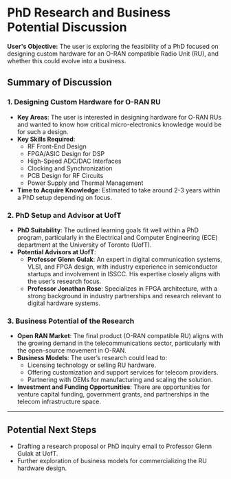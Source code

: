 
# PhD Research and Business Potential Discussion

**User's Objective:** The user is exploring the feasibility of a PhD focused on designing custom hardware for an O-RAN compatible Radio Unit (RU), and whether this could evolve into a business.

## Summary of Discussion

### 1. Designing Custom Hardware for O-RAN RU
- **Key Areas**: The user is interested in designing hardware for O-RAN RUs and wanted to know how critical micro-electronics knowledge would be for such a design.
- **Key Skills Required**:
  - RF Front-End Design
  - FPGA/ASIC Design for DSP
  - High-Speed ADC/DAC Interfaces
  - Clocking and Synchronization
  - PCB Design for RF Circuits
  - Power Supply and Thermal Management
- **Time to Acquire Knowledge**: Estimated to take around 2-3 years within a PhD setup depending on focus.

### 2. PhD Setup and Advisor at UofT
- **PhD Suitability**: The outlined learning goals fit well within a PhD program, particularly in the Electrical and Computer Engineering (ECE) department at the University of Toronto (UofT).
- **Potential Advisors at UofT**:
  - **Professor Glenn Gulak**: An expert in digital communication systems, VLSI, and FPGA design, with industry experience in semiconductor startups and involvement in ISSCC. His expertise closely aligns with the user’s research focus.
  - **Professor Jonathan Rose**: Specializes in FPGA architecture, with a strong background in industry partnerships and research relevant to digital hardware systems.

### 3. Business Potential of the Research
- **Open RAN Market**: The final product (O-RAN compatible RU) aligns with the growing demand in the telecommunications sector, particularly with the open-source movement in O-RAN.
- **Business Models**: The user’s research could lead to:
  - Licensing technology or selling RU hardware.
  - Offering customization and support services for telecom providers.
  - Partnering with OEMs for manufacturing and scaling the solution.
- **Investment and Funding Opportunities**: There are opportunities for venture capital funding, government grants, and partnerships in the telecom infrastructure space.

---

## Potential Next Steps
- Drafting a research proposal or PhD inquiry email to Professor Glenn Gulak at UofT.
- Further exploration of business models for commercializing the RU hardware design.

